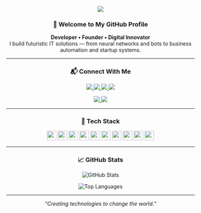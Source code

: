<p align="center">
  <img src="https://capsule-render.vercel.app/api?type=rect&color=0ff&height=120&section=header&text=D-ASA-D&fontColor=000&fontSize=48&desc=CEO%20of%20braverto.com%0A%20%20&descSize=18&descAlignY=70"/>
</p>

<h3 align="center">🚀 Welcome to My GitHub Profile</h3>

<p align="center">
  <b>Developer • Founder • Digital Innovator</b><br>
  I build futuristic IT solutions — from neural networks and bots to business automation and startup systems.
</p>

---

<h3 align="center">📬 Connect With Me</h3>

<p align="center">
  <a href="https://t.me/VladR24">
    <img src="https://img.shields.io/badge/Telegram-@VladR24-2CA5E0?style=for-the-badge&logo=telegram&logoColor=white" />
  </a>
  <a href="mailto:vladruadov@gmail.com">
    <img src="https://img.shields.io/badge/Gmail-vladruadov@gmail.com-D14836?style=for-the-badge&logo=gmail&logoColor=white" />
  </a>
  <a href="https://braverto.com">
    <img src="https://img.shields.io/badge/Website-braverto.com-00fff7?style=for-the-badge&logo=google-chrome&logoColor=black" />
  </a>
  <a href="https://github.com/D-ASA-D">
    <img src="https://img.shields.io/badge/GitHub-D--ASA--D-181717?style=for-the-badge&logo=github&logoColor=white" />
  </a>
</p>

<p align="center">
  <a href="https://t.me/VladR24">
    <img src="https://img.shields.io/badge/Message%20Me-Telegram-0088cc?style=flat-square&logo=telegram&logoColor=white" />
  </a>
  <a href="mailto:vladruadov@gmail.com">
    <img src="https://img.shields.io/badge/Email%20Me-Gmail-D14836?style=flat-square&logo=gmail&logoColor=white" />
  </a>
</p>

---

<h3 align="center">🧠 Tech Stack</h3>

<p align="center">
  <code><img height="25" src="https://img.shields.io/badge/Docker-007396?style=for-the-badge&logo=java&logoColor=white"></code>
  <code><img height="25" src="https://img.shields.io/badge/sudo-6DB33F?style=for-the-badge&logo=spring&logoColor=white"></code>
  <code><img height="25" src="https://img.shields.io/badge/nginx-00599C?style=for-the-badge&logo=c%2B%2B&logoColor=white"></code>
  <code><img height="25" src="https://img.shields.io/badge/Java-007396?style=for-the-badge&logo=java&logoColor=white"></code>
  <code><img height="25" src="https://img.shields.io/badge/Spring-6DB33F?style=for-the-badge&logo=spring&logoColor=white"></code>
  <code><img height="25" src="https://img.shields.io/badge/C++-00599C?style=for-the-badge&logo=c%2B%2B&logoColor=white"></code>
  <code><img height="25" src="https://img.shields.io/badge/Python-3776AB?style=for-the-badge&logo=python&logoColor=white"></code>
  <code><img height="25" src="https://img.shields.io/badge/AIOGRAM-3776AB?style=for-the-badge&logo=python&logoColor=white"></code>
  <code><img height="25" src="https://img.shields.io/badge/TensorFlow-FF6F00?style=for-the-badge&logo=tensorflow&logoColor=white"></code>
  <code><img height="25" src="https://img.shields.io/badge/PyQt5-41CD52?style=for-the-badge&logo=qt&logoColor=white"></code>
</p>

---

<h3 align="center">📈 GitHub Stats</h3>

<p align="center">
  <img src="https://github-readme-stats.vercel.app/api?username=D-ASA-D&show_icons=true&theme=tokyonight" alt="GitHub Stats" />
</p>

<p align="center">
  <img src="https://github-readme-stats.vercel.app/api/top-langs/?username=D-ASA-D&layout=compact&theme=tokyonight" alt="Top Languages" />
</p>

---

<p align="center">
  <i>“Creating technologies to change the world.”</i>
</p>
